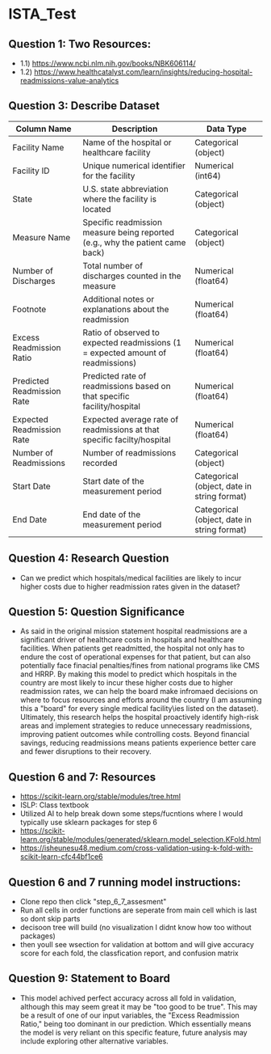 # ISTA_Test
## Question 1: Two Resources:
- 1.1) https://www.ncbi.nlm.nih.gov/books/NBK606114/
- 1.2) https://www.healthcatalyst.com/learn/insights/reducing-hospital-readmissions-value-analytics

## Question 3: Describe Dataset
| Column Name | Description | Data Type |
|---------------|-------------|------------|
| Facility Name | Name of the hospital or healthcare facility | Categorical (object) |
| Facility ID | Unique numerical identifier for the facility | Numerical (int64) |
| State | U.S. state abbreviation where the facility is located | Categorical (object) |
| Measure Name | Specific readmission measure being reported (e.g., why the patient came back) | Categorical (object) |
| Number of Discharges | Total number of discharges counted in the measure | Numerical (float64) |
| Footnote | Additional notes or explanations about the readmission | Numerical (float64) |
| Excess Readmission Ratio | Ratio of observed to expected readmissions (1 = expected amount of readmissions) | Numerical (float64) |
| Predicted Readmission Rate | Predicted rate of readmissions based on that specific facility/hospital | Numerical (float64) |
| Expected Readmission Rate | Expected average rate of readmissions at that specific facilty/hospital | Numerical (float64) |
| Number of Readmissions | Number of readmissions recorded | Categorical (object) |
| Start Date | Start date of the measurement period | Categorical (object, date in string format) |
| End Date | End date of the measurement period | Categorical (object, date in string format) |

## Question 4: Research Question
- Can we predict which hospitals/medical facilities are likely to incur higher costs due to higher readmission rates given in the dataset?

## Question 5: Question Significance
- As said in the original mission statement hospital readmissions are a significant driver of healthcare costs in hospitals and healthcare facilities. When patients get readmitted, the hospital not only has to endure the cost of operational expenses for that patient, but can also potentially face finacial penalties/fines from national programs like CMS and HRRP. By making this model to predict which hospitals in the country are most likely to incur these higher costs due to higher readmission rates, we can help the board make infromaed decisions on where to focus resources and efforts around the country (I am assuming this a "board" for every single medical facility\ies listed on the dataset). Ultimately, this research helps the hospital proactively identify high-risk areas and implement strategies to reduce unnecessary readmissions, improving patient outcomes while controlling costs. Beyond financial savings, reducing readmissions means patients experience better care and fewer disruptions to their recovery.

## Question 6 and 7: Resources
- https://scikit-learn.org/stable/modules/tree.html
- ISLP: Class textbook
- Utilized AI to help break down some steps/fucntions where I would typically use sklearn packages for step 6
- https://scikit-learn.org/stable/modules/generated/sklearn.model_selection.KFold.html
- https://isheunesu48.medium.com/cross-validation-using-k-fold-with-scikit-learn-cfc44bf1ce6

## Question 6 and 7 running model instructions:
- Clone repo then click "step_6_7_assesment"
- Run all cells in order functions are seperate from main cell which is last so dont skip parts
- decisoon tree will build (no visualization I didnt know how too without packages)
- then youll see wsection for validation at bottom and will give accuracy score for each fold, the classfication report, and confusion matrix

## Question 9: Statement to Board
- This model achived perfect accuracy across all fold in validation, although this may seem great it may be "too good to be true". This may be a result of one of our input variables, the "Excess Readmission Ratio," being too dominant in our prediction. Which essentially means the model is very reliant on this specific feature, future analysis may include exploring other alternative variables.
  
